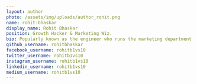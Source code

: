 ```yaml
---
layout: author
photo: /assets/img/uploads/author_rohit.png
name: rohit-bhaskar
display_name: Rohit Bhaskar
position: Growth Hacker & Marketing Wiz.
bio: Popularly known as the engineer who runs the marketing department.
github_username: rohitbhaskar
facebook_username: rohitb1vs10
twitter_username: rohitb1vs10
instagram_username: rohitb1vs10
linkedin_username: rohitb1vs10
medium_username: rohitb1vs10
---
```


